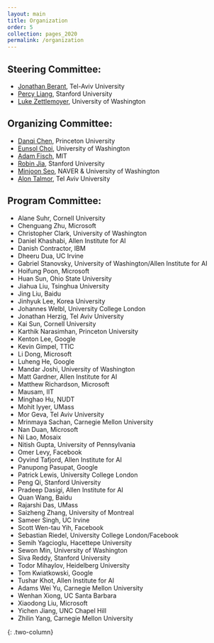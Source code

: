 ```yaml
---
layout: main
title: Organization
order: 5
collection: pages_2020
permalink: /organization
---
```

## Steering Committee:
- [Jonathan Berant](http://www.cs.tau.ac.il/~joberant/), Tel-Aviv University
- [Percy Liang](https://cs.stanford.edu/~pliang/), Stanford University
- [Luke Zettlemoyer](https://www.cs.washington.edu/people/faculty/lsz), University of Washington

## Organizing Committee:
- [Danqi Chen](http://cs.stanford.edu/~danqi), Princeton University
- [Eunsol Choi](https://homes.cs.washington.edu/~eunsol/home.html), University of Washington
- [Adam Fisch](https://people.csail.mit.edu/fisch/), MIT
- [Robin Jia](http://stanford.edu/~robinjia/), Stanford University
- [Minjoon Seo](https://seominjoon.github.io/), NAVER & University of Washington
- [Alon Talmor](https://www.alontalmor.com/), Tel Aviv University

## Program Committee:

- Alane	Suhr, Cornell University
- Chenguang	Zhu, Microsoft
- Christopher	Clark, University of Washington
- Daniel Khashabi, Allen Institute for AI
- Danish Contractor, IBM
- Dheeru Dua, UC Irvine
- Gabriel	Stanovsky, University of Washington/Allen Institute for AI
- Hoifung	Poon, Microsoft
- Huan Sun, Ohio State University
- Jiahua Liu, Tsinghua University
- Jing Liu, Baidu
- Jinhyuk Lee, Korea University
- Johannes Welbl, University College London
- Jonathan Herzig, Tel Aviv University
- Kai	Sun, Cornell University
- Karthik	Narasimhan, Princeton University
- Kenton Lee, Google
- Kevin	Gimpel, TTIC
- Li Dong, Microsoft
- Luheng He, Google
- Mandar Joshi, University of Washington
- Matt Gardner, Allen Institute for AI
- Matthew	Richardson, Microsoft
- Mausam, IIT
- Minghao	Hu, NUDT
- Mohit	Iyyer, UMass
- Mor	Geva,  Tel Aviv University
- Mrinmaya Sachan, Carnegie Mellon University
- Nan	Duan, Microsoft
- Ni Lao, Mosaix
- Nitish Gupta, University of Pennsylvania
- Omer Levy, Facebook
- Oyvind Tafjord, Allen Institute for AI
- Panupong Pasupat, Google
- Patrick	Lewis, University College London
- Peng Qi, Stanford University
- Pradeep	Dasigi, Allen Institute for AI
- Quan	Wang, Baidu
- Rajarshi Das, UMass
- Saizheng Zhang, University of Montreal
- Sameer Singh, UC Irvine
- Scott Wen-tau	Yih, Facebook
- Sebastian	Riedel, University College London/Facebook
- Semih	Yagcioglu, Hacettepe University
- Sewon	Min, University of Washington
- Siva Reddy, Stanford University
- Todor	Mihaylov, Heidelberg University
- Tom	Kwiatkowski, Google
- Tushar Khot, Allen Institute for AI
- Adams Wei	Yu, Carnegie Mellon University
- Wenhan	Xiong, UC Santa Barbara
- Xiaodong Liu, Microsoft
- Yichen Jiang, UNC Chapel Hill
- Zhilin	Yang, Carnegie Mellon University


{: .two-column}
